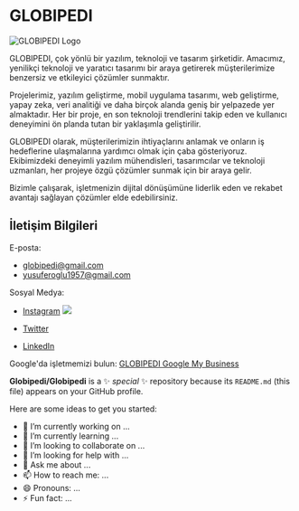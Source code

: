 # GLOBIPEDI

![GLOBIPEDI Logo](https://lh3.googleusercontent.com/p/AF1QipPqNMtDJm4o0V4pJaoKTRzxYSYEpxYC5h3SIiM=s680-w680-h510)

GLOBIPEDI, çok yönlü bir yazılım, teknoloji ve tasarım şirketidir. Amacımız, yenilikçi teknoloji ve yaratıcı tasarımı bir araya getirerek müşterilerimize benzersiz ve etkileyici çözümler sunmaktır.

Projelerimiz, yazılım geliştirme, mobil uygulama tasarımı, web geliştirme, yapay zeka, veri analitiği ve daha birçok alanda geniş bir yelpazede yer almaktadır. Her bir proje, en son teknoloji trendlerini takip eden ve kullanıcı deneyimini ön planda tutan bir yaklaşımla geliştirilir.

GLOBIPEDI olarak, müşterilerimizin ihtiyaçlarını anlamak ve onların iş hedeflerine ulaşmalarına yardımcı olmak için çaba gösteriyoruz. Ekibimizdeki deneyimli yazılım mühendisleri, tasarımcılar ve teknoloji uzmanları, her projeye özgü çözümler sunmak için bir araya gelir.

Bizimle çalışarak, işletmenizin dijital dönüşümüne liderlik eden ve rekabet avantajı sağlayan çözümler elde edebilirsiniz.

## İletişim Bilgileri

E-posta: 
- globipedi@gmail.com
- yusuferoglu1957@gmail.com

Sosyal Medya:
- [Instagram](https://www.instagram.com/globipedi) ![](https://photos.app.goo.gl/fMjpDgBzAyFHp5YJ7) 


- [Twitter](https://twitter.com/Globipedi) 
- [LinkedIn](https://www.linkedin.com/in/globipedi)





Google'da işletmemizi bulun: [GLOBIPEDI Google My Business](https://www.google.com/search?q=globipedi)


**Globipedi/Globipedi** is a ✨ _special_ ✨ repository because its `README.md` (this file) appears on your GitHub profile.

Here are some ideas to get you started:

- 🔭 I’m currently working on ...
- 🌱 I’m currently learning ...
- 👯 I’m looking to collaborate on ...
- 🤔 I’m looking for help with ...
- 💬 Ask me about ...
- 📫 How to reach me: ...
- 😄 Pronouns: ...
- ⚡ Fun fact: ...

